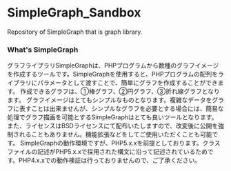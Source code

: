 SimpleGraph_Sandbox
===================

Repository of SimpleGraph that is graph library.

### What's SimpleGraph

グラフライブラリSimpleGraphは、PHPプログラムから数種のグラフイメージを作成するツールです。SimpleGraphを使用すると、PHPプログラムの配列をライブラリにパラメータとして渡すことで、簡単にグラフを作成することができます。
作成できるグラフは、①棒グラフ、②円グラフ、③折れ線グラフとなります。
グラフイメージはとてもシンプルなものとなります。複雑なデータをグラフに表すことは出来ませんが、シンプルなグラフを必要とする場合には、簡易な処理でグラフ描画を可能とするSimpleGraphはとても良いツールとなります。
また、ライセンスはBSDライセンスにて配布いたしますので、改変後に公開を強制されることもありません。機能拡張などをしてご使用いただくことも可能です。
SimpleGraphの動作環境ですが、PHP5.x.xを前提としております。クラスファイルの記述がPHP5.x.xで採用された構文に沿って記述されているためです。PHP4.x.xでの動作検証は行っておりませんので、ご了承ください。
